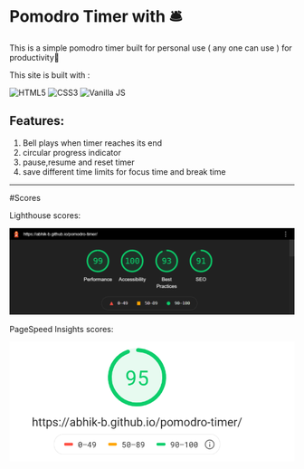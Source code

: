 # Pomodro Timer with 🛎

This is a simple pomodro timer built for personal use ( any one can use ) for productivity💯

This site is built with :

![HTML5](https://www.w3.org/html/logo/downloads/HTML5_Logo_64.png) ![CSS3](https://upload.wikimedia.org/wikipedia/commons/thumb/d/d5/CSS3_logo_and_wordmark.svg/48px-CSS3_logo_and_wordmark.svg.png) ![Vanilla JS](https://upload.wikimedia.org/wikipedia/commons/thumb/9/99/Unofficial_JavaScript_logo_2.svg/64px-Unofficial_JavaScript_logo_2.svg.png)

## Features:

1. Bell plays when timer reaches its end
2. circular progress indicator
3. pause,resume and reset timer
4. save different time limits for focus time and break time

---

#Scores

Lighthouse scores:

![Lighthousescore](https://github.com/abhik-b/pomodro-timer/blob/master/lighthouse.png)

PageSpeed Insights scores:

![Pagespeedinsights](https://github.com/abhik-b/pomodro-timer/blob/master/pagespeedinsights.png)
